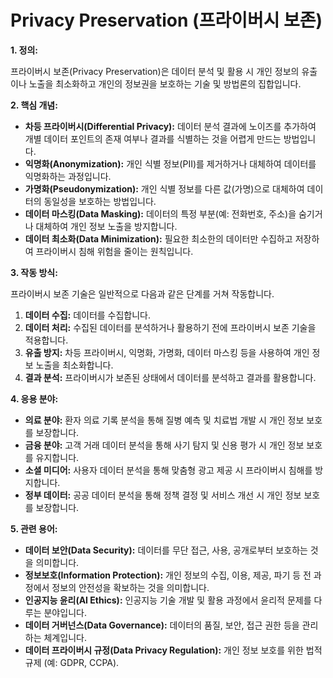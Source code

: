 # Privacy Preservation (프라이버시 보존)

**1. 정의:**

프라이버시 보존(Privacy Preservation)은 데이터 분석 및 활용 시 개인 정보의 유출이나 노출을 최소화하고 개인의 정보권을 보호하는 기술 및 방법론의 집합입니다.

**2. 핵심 개념:**

*   **차등 프라이버시(Differential Privacy):** 데이터 분석 결과에 노이즈를 추가하여 개별 데이터 포인트의 존재 여부나 결과를 식별하는 것을 어렵게 만드는 방법입니다.
*   **익명화(Anonymization):** 개인 식별 정보(PII)를 제거하거나 대체하여 데이터를 익명화하는 과정입니다.
*   **가명화(Pseudonymization):** 개인 식별 정보를 다른 값(가명)으로 대체하여 데이터의 동일성을 보호하는 방법입니다.
*   **데이터 마스킹(Data Masking):**  데이터의 특정 부분(예: 전화번호, 주소)을 숨기거나 대체하여 개인 정보 노출을 방지합니다.
*   **데이터 최소화(Data Minimization):** 필요한 최소한의 데이터만 수집하고 저장하여 프라이버시 침해 위험을 줄이는 원칙입니다.

**3. 작동 방식:**

프라이버시 보존 기술은 일반적으로 다음과 같은 단계를 거쳐 작동합니다.
1.  **데이터 수집:** 데이터를 수집합니다.
2.  **데이터 처리:** 수집된 데이터를 분석하거나 활용하기 전에 프라이버시 보존 기술을 적용합니다.
3.  **유출 방지:** 차등 프라이버시, 익명화, 가명화, 데이터 마스킹 등을 사용하여 개인 정보 노출을 최소화합니다.
4.  **결과 분석:**  프라이버시가 보존된 상태에서 데이터를 분석하고 결과를 활용합니다.

**4. 응용 분야:**

*   **의료 분야:** 환자 의료 기록 분석을 통해 질병 예측 및 치료법 개발 시 개인 정보 보호를 보장합니다.
*   **금융 분야:** 고객 거래 데이터 분석을 통해 사기 탐지 및 신용 평가 시 개인 정보 보호를 유지합니다.
*   **소셜 미디어:** 사용자 데이터 분석을 통해 맞춤형 광고 제공 시 프라이버시 침해를 방지합니다.
*   **정부 데이터:** 공공 데이터 분석을 통해 정책 결정 및 서비스 개선 시 개인 정보 보호를 보장합니다.

**5. 관련 용어:**

*   **데이터 보안(Data Security):** 데이터를 무단 접근, 사용, 공개로부터 보호하는 것을 의미합니다.
*   **정보보호(Information Protection):** 개인 정보의 수집, 이용, 제공, 파기 등 전 과정에서 정보의 안전성을 확보하는 것을 의미합니다.
*   **인공지능 윤리(AI Ethics):** 인공지능 기술 개발 및 활용 과정에서 윤리적 문제를 다루는 분야입니다.
*   **데이터 거버넌스(Data Governance):** 데이터의 품질, 보안, 접근 권한 등을 관리하는 체계입니다.
*   **데이터 프라이버시 규정(Data Privacy Regulation):** 개인 정보 보호를 위한 법적 규제 (예: GDPR, CCPA).